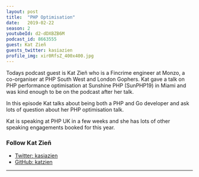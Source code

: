 ```yaml
---
layout: post
title:  "PHP Optimisation"
date:   2019-02-22
season: 2
youtubeId: d2-dDXBZB6M
podcast_id: 8663555
guest: Kat Zieñ
guests_twitter: kasiazien
profile_img: xir0RfsZ_400x400.jpg
---
```


Todays podcast guest is Kat Zieñ who is a Fincrime engineer at Monzo, a co-organiser at PHP South West and London Gophers.
Kat gave a talk on PHP performance optimisation at Sunshine PHP (SunPHP19) in Miami and was kind enough to be on the podcast after her talk.

In this episode Kat talks about being both a PHP and Go developer and ask lots of question about her PHP optimisation talk.

Kat is speaking at PHP UK in a few weeks and she has lots of other speaking engagements booked for this year.

### Follow Kat Zieñ
- [Twitter: kasiazien](https://twitter.com/kasiazien) 
- [GitHub: katzien](https://github.com/katzien)


-------------------------------
